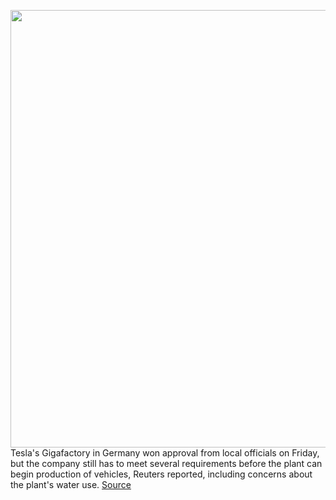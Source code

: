 <img src='https://cdn.vox-cdn.com/thumbor/G40whamlR5VeVBAr-9NXGKcukHA=/0x0:2040x1360/1200x800/filters:focal(857x517:1183x843)/cdn.vox-cdn.com/uploads/chorus_image/image/70581314/acastro_180430_1777_tesla_0004.0.jpg' width='700px' /><br/>
Tesla's Gigafactory in Germany won approval from local officials on Friday, but the company still has to meet several requirements before the plant can begin production of vehicles, Reuters reported, including concerns about the plant's water use.
<a href='https://www.theverge.com/2022/3/4/22962131/tesla-wins-approval-germany-gigafactory-conditions-environment'> Source <a/>